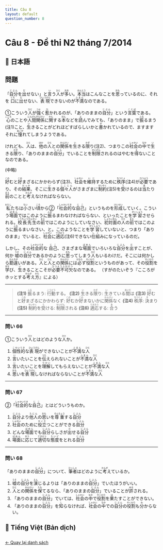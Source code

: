 ```yaml
---
title: Câu 8
layout: default
question_number: 8
---
```


# Câu 8 - Đề thi N2 tháng 7/2014
## 📖 日本語
## 問題

「<ruby>自分<rt>じぶん</rt></ruby>を<ruby>出<rt>だ</rt></ruby>せない」と<ruby>言<rt>い</rt></ruby>う<ruby>人<rt>ひと</rt></ruby>が<ruby>多<rt>おお</rt></ruby>い。<ruby>本当<rt>ほんとう</rt></ruby>はこんなことを<ruby>思<rt>おも</rt></ruby>っているのに、それを <ruby>口<rt>くち</rt></ruby>に<ruby>出<rt>だ</rt></ruby>せない、<ruby>表現<rt>ひょうげん</rt></ruby>できないのが<ruby>不満<rt>ふまん</rt></ruby>なのである。

①こういう<ruby>人<rt>ひと</rt></ruby>が<ruby>強<rt>つよ</rt></ruby>く<ruby>惹<rt>ひ</rt></ruby>かれるのが、「ありのままの<ruby>自分<rt>じぶん</rt></ruby>」という<ruby>言葉<rt>ことば</rt></ruby>である。<ruby>心<rt>こころ</rt></ruby>のことや<ruby>人間関係<rt>にんげんかんけい</rt></ruby>に<ruby>関<rt>かん</rt></ruby>する<ruby>本<rt>ほん</rt></ruby>などを<ruby>読<rt>よ</rt></ruby>んでみても、「ありのまま」で<ruby>振<rt>ふる</rt></ruby>るまう(注1)こと、<ruby>生<rt>い</rt></ruby>きることがどれほどすばらしいかと<ruby>書<rt>か</rt></ruby>かれているので、ますますそれに<ruby>憧<rt>あこが</rt></ruby>れてしまうようである。

けれども、<ruby>人<rt>ひと</rt></ruby>は、<ruby>他<rt>ほか</rt></ruby>の<ruby>人<rt>ひと</rt></ruby>との<ruby>関係<rt>かんけい</rt></ruby>を<ruby>生<rt>い</rt></ruby>きる<ruby>限<rt>かぎ</rt></ruby>り(注2)、つまりこの<ruby>社会<rt>しゃかい</rt></ruby>の<ruby>中<rt>なか</rt></ruby>で<ruby>生<rt>い</rt></ruby>きる<ruby>限<rt>かぎ</rt></ruby>り、「ありのままの<ruby>自分<rt>じぶん</rt></ruby>」でいることを<ruby>制限<rt>せいげん</rt></ruby>されるのはやむを<ruby>得<rt>え</rt></ruby>ないことなのである。

(中略)

<ruby>好<rt>この</rt></ruby>むと<ruby>好<rt>この</rt></ruby>まざるにかかわらず(注3)、<ruby>社会<rt>しゃかい</rt></ruby>を<ruby>維持<rt>いじ</rt></ruby>するために<ruby>秩序<rt>ちつじょ</rt></ruby>(注4)が<ruby>必要<rt>ひつよう</rt></ruby>であり、その<ruby>結果<rt>けっか</rt></ruby>、そこに<ruby>生<rt>い</rt></ruby>きる<ruby>個々人<rt>ここじん</rt></ruby>がさまざまに<ruby>制約<rt>せいやく</rt></ruby>(注5)を<ruby>受<rt>う</rt></ruby>けるのは<ruby>当<rt>あ</rt></ruby>たり<ruby>前<rt>まえ</rt></ruby>のことと<ruby>考<rt>かんが</rt></ruby>えなければならない。

<ruby>私<rt>わたし</rt></ruby>たちは<ruby>小<rt>ちい</rt></ruby>さい<ruby>頃<rt>ころ</rt></ruby>から②「<ruby>社会的<rt>しゃかいてき</rt></ruby>な<ruby>自己<rt>じこ</rt></ruby>」というものを<ruby>形成<rt>けいせい</rt></ruby>していく。こういう<ruby>場面<rt>ばめん</rt></ruby>ではこのように<ruby>振<rt>ふる</rt></ruby>るまわなければならない、といったことを<ruby>学習<rt>がくしゅう</rt></ruby>させられる。<ruby>校長先生<rt>こうちょうせんせい</rt></ruby>の<ruby>前<rt>まえ</rt></ruby>ではこのようにしていなさい、<ruby>初対面<rt>しょたいめん</rt></ruby>の<ruby>人<rt>ひと</rt></ruby>の<ruby>前<rt>まえ</rt></ruby>ではこのように<ruby>振<rt>ふる</rt></ruby>るまいなさい、と。このようなことを<ruby>学習<rt>がくしゅう</rt></ruby>していないと、つまり「ありのまま」でいると、<ruby>社会<rt>しゃかい</rt></ruby>に<ruby>適応<rt>てきおう</rt></ruby>(注6)できない<ruby>仕組<rt>しく</rt></ruby>みになっているのだ。

しかし、その<ruby>社会的<rt>しゃかいてき</rt></ruby>な <ruby>自己<rt>じこ</rt></ruby>、さまざまな<ruby>場面<rt>ばめん</rt></ruby>でいろいろな<ruby>自分<rt>じぶん</rt></ruby>を<ruby>出<rt>だ</rt></ruby>すことが、何か <ruby>嘘<rt>うそ</rt></ruby>の<ruby>自分<rt>じぶん</rt></ruby>であるかのように<ruby>思<rt>おも</rt></ruby>ってしまう<ruby>人<rt>ひと</rt></ruby>もいるわけだ。そこには何かしら<ruby>勘違<rt>かんちが</rt></ruby>いがある。<ruby>人<rt>ひと</rt></ruby>と<ruby>人<rt>ひと</rt></ruby>との<ruby>関係<rt>かんけい</rt></ruby>には<ruby>必<rt>かなら</rt></ruby>ず<ruby>役割<rt>やくわり</rt></ruby>というものがあって、その<ruby>役割<rt>やくわり</rt></ruby>を<ruby>学<rt>まな</rt></ruby>び、<ruby>生<rt>い</rt></ruby>きることこそが<ruby>必要不可欠<rt>ひつようふかけつ</rt></ruby>なのである。
（すがのたいぞう『こころがホッとする<ruby>考<rt>かんが</rt></ruby>え<ruby>方<rt>かた</rt></ruby>』による）

---

> **(注1)** <ruby>振<rt>ふる</rt></ruby>るまう: <ruby>行動<rt>こうどう</rt></ruby>する。
> **(注2)** <ruby>生<rt>い</rt></ruby>きる<ruby>限<rt>かぎ</rt></ruby>り: <ruby>生<rt>い</rt></ruby>きている<ruby>間<rt>あいだ</rt></ruby>は
> **(注3)** <ruby>好<rt>この</rt></ruby>むと<ruby>好<rt>この</rt></ruby>まざるにかかわらず: <ruby>好<rt>この</rt></ruby>むか<ruby>好<rt>この</rt></ruby>まないかに<ruby>関係<rt>かんけい</rt></ruby>なく
> **(注4)** <ruby>秩序<rt>ちつじょ</rt></ruby>: <ruby>決<rt>き</rt></ruby>まり
> **(注5)** <ruby>制約<rt>せいやく</rt></ruby>を<ruby>受<rt>う</rt></ruby>ける: <ruby>制限<rt>せいげん</rt></ruby>される
> **(注6)** <ruby>適応<rt>てきおう</rt></ruby>する: <ruby>合<rt>あ</rt></ruby>う

---

### 問い 66

①こういう<ruby>人<rt>ひと</rt></ruby>とはどのような<ruby>人<rt>ひと</rt></ruby>か。

1. <ruby>個性的<rt>こせいてき</rt></ruby>な<ruby>表現<rt>ひょうげん</rt></ruby>ができないことが<ruby>不満<rt>ふまん</rt></ruby>な<ruby>人<rt>ひと</rt></ruby>
2. <ruby>言<rt>い</rt></ruby>いたいことを<ruby>伝<rt>つた</rt></ruby>えられないことが<ruby>不満<rt>ふまん</rt></ruby>な<ruby>人<rt>ひと</rt></ruby>
3. <ruby>言<rt>い</rt></ruby>いたいことを<ruby>理解<rt>りかい</rt></ruby>してもらえないことが<ruby>不満<rt>ふまん</rt></ruby>な<ruby>人<rt>ひと</rt></ruby>
4. <ruby>思<rt>おも</rt></ruby>いを<ruby>表現<rt>ひょうげん</rt></ruby>しなければならないことが<ruby>不満<rt>ふまん</rt></ruby>な<ruby>人<rt>ひと</rt></ruby>

---

### 問い 67

②「<ruby>社会的<rt>しゃかいてき</rt></ruby>な<ruby>自己<rt>じこ</rt></ruby>」とはどういうものか。

1. <ruby>自分<rt>じぶん</rt></ruby>より<ruby>他人<rt>たにん</rt></ruby>の<ruby>思<rt>おも</rt></ruby>いを<ruby>尊重<rt>そんちょう</rt></ruby>する<ruby>自分<rt>じぶん</rt></ruby>
2. <ruby>社会<rt>しゃかい</rt></ruby>のために<ruby>役立<rt>やくだ</rt></ruby>つことができる<ruby>自分<rt>じぶん</rt></ruby>
3. どんな<ruby>場面<rt>ばめん</rt></ruby>でも<ruby>自分<rt>じぶん</rt></ruby>らしさが<ruby>出<rt>だ</rt></ruby>せる<ruby>自分<rt>じぶん</rt></ruby>
4. <ruby>場面<rt>ばめん</rt></ruby>に<ruby>応<rt>おう</rt></ruby>じて<ruby>適切<rt>てきせつ</rt></ruby>な<ruby>態度<rt>たいど</rt></ruby>をとれる<ruby>自分<rt>じぶん</rt></ruby>

---

### 問い 68

「ありのままの<ruby>自分<rt>じぶん</rt></ruby>」について、<ruby>筆者<rt>ひっしゃ</rt></ruby>はどのように<ruby>考<rt>かんが</rt></ruby>えているか。

1. <ruby>嘘<rt>うそ</rt></ruby>の<ruby>自分<rt>じぶん</rt></ruby>を<ruby>演<rt>えん</rt></ruby>じるよりは「ありのままの<ruby>自分<rt>じぶん</rt></ruby>」でいたほうがいい。
2. <ruby>人<rt>ひと</rt></ruby>との<ruby>関係<rt>かんけい</rt></ruby>を<ruby>保<rt>たも</rt></ruby>てるなら、「ありのままの<ruby>自分<rt>じぶん</rt></ruby>」でいることが<ruby>許<rt>ゆる</rt></ruby>される。
3. 「ありのままの<ruby>自分<rt>じぶん</rt></ruby>」でいては、<ruby>社会<rt>しゃかい</rt></ruby>の<ruby>中<rt>なか</rt></ruby>で<ruby>役割<rt>やくわり</rt></ruby>を<ruby>果<rt>は</rt></ruby>たすことができない。
4. 「ありのままの<ruby>自分<rt>じぶん</rt></ruby>」を<ruby>知<rt>し</rt></ruby>らなければ、<ruby>社会<rt>しゃかい</rt></ruby>の<ruby>中<rt>なか</rt></ruby>での<ruby>自分<rt>じぶん</rt></ruby>の<ruby>役割<rt>やくわり</rt></ruby>も<ruby>分<rt>わ</rt></ruby>からない。


## 📘 Tiếng Việt (Bản dịch)

<div style="margin-top: 2em;">
  <a href="/exam/n2/2014/">← Quay lại danh sách</a>
</div>
